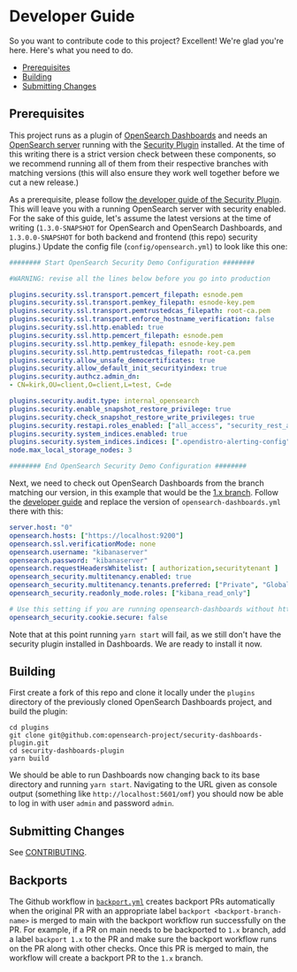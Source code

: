 # Developer Guide
So you want to contribute code to this project? Excellent! We're glad you're here. Here's what you need to do.

- [Prerequisites](#prerequisites)
- [Building](#building)
- [Submitting Changes](#submitting-changes)

## Prerequisites
This project runs as a plugin of [OpenSearch Dashboards](**https://github.com/opensearch-project/OpenSearch-Dashboards) and needs an [OpenSearch server](https://github.com/opensearch-project/OpenSearch) running with the [Security Plugin](https://github.com/opensearch-project/security) installed. At the time of this writing there is a strict version check between these components, so we recommend running all of them from their respective branches with matching versions (this will also ensure they work well together before we cut a new release.)

As a prerequisite, please follow [the developer guide of the Security Plugin](https://github.com/opensearch-project/security/blob/main/DEVELOPER_GUIDE.md). This will leave you with a running OpenSearch server with security enabled. For the sake of this guide, let's assume the latest versions at the time of writing (`1.3.0-SNAPSHOT` for OpenSearch and OpenSearch Dashboards, and `1.3.0.0-SNAPSHOT` for both backend and frontend (this repo) security plugins.) Update the config file (`config/opensearch.yml`) to look like this one:

```yaml
######## Start OpenSearch Security Demo Configuration ########

#WARNING: revise all the lines below before you go into production

plugins.security.ssl.transport.pemcert_filepath: esnode.pem
plugins.security.ssl.transport.pemkey_filepath: esnode-key.pem
plugins.security.ssl.transport.pemtrustedcas_filepath: root-ca.pem
plugins.security.ssl.transport.enforce_hostname_verification: false
plugins.security.ssl.http.enabled: true
plugins.security.ssl.http.pemcert_filepath: esnode.pem
plugins.security.ssl.http.pemkey_filepath: esnode-key.pem
plugins.security.ssl.http.pemtrustedcas_filepath: root-ca.pem
plugins.security.allow_unsafe_democertificates: true
plugins.security.allow_default_init_securityindex: true
plugins.security.authcz.admin_dn:
- CN=kirk,OU=client,O=client,L=test, C=de

plugins.security.audit.type: internal_opensearch
plugins.security.enable_snapshot_restore_privilege: true
plugins.security.check_snapshot_restore_write_privileges: true
plugins.security.restapi.roles_enabled: ["all_access", "security_rest_api_access"]
plugins.security.system_indices.enabled: true
plugins.security.system_indices.indices: [".opendistro-alerting-config", ".opendistro-alerting-alert*", ".opendistro-anomaly-results*", ".opendistro-anomaly-detector*", ".opendistro-anomaly-checkpoints", ".opendistro-anomaly-detection-state", ".opendistro-reports-*", ".opendistro-notifications-*", ".opendistro-notebooks", ".opensearch-observability", ".opendistro-asynchronous-search-response*", ".replication-metadata-store"]
node.max_local_storage_nodes: 3

######## End OpenSearch Security Demo Configuration ########
```

Next, we need to check out OpenSearch Dashboards from the branch matching our version, in this example that would be the [1.x branch](https://github.com/opensearch-project/OpenSearch-Dashboards/tree/1.x). Follow the [developer guide](https://github.com/opensearch-project/OpenSearch-Dashboards/blob/1.x/DEVELOPER_GUIDE.md) and replace the version of  `opensearch-dashboards.yml` there with this:

```yaml
server.host: "0"
opensearch.hosts: ["https://localhost:9200"]
opensearch.ssl.verificationMode: none
opensearch.username: "kibanaserver"
opensearch.password: "kibanaserver"
opensearch.requestHeadersWhitelist: [ authorization,securitytenant ]
opensearch_security.multitenancy.enabled: true
opensearch_security.multitenancy.tenants.preferred: ["Private", "Global"]
opensearch_security.readonly_mode.roles: ["kibana_read_only"]

# Use this setting if you are running opensearch-dashboards without https
opensearch_security.cookie.secure: false
```

Note that at this point running `yarn start` will fail, as we still don't have the security plugin installed in Dashboards. We are ready to install it now.

## Building

First create a fork of this repo and clone it locally under the `plugins` directory of the previously cloned OpenSearch Dashboards project, and build the plugin:

```
cd plugins
git clone git@github.com:opensearch-project/security-dashboards-plugin.git
cd security-dashboards-plugin
yarn build
```

We should be able to run Dashboards now changing back to its base directory and running `yarn start`. Navigating to the URL given as console output (something like `http://localhost:5601/omf`) you should now be able to log in with user `admin` and password `admin`.

## Submitting Changes

See [CONTRIBUTING](CONTRIBUTING.md).

## Backports

The Github workflow in [`backport.yml`](.github/workflows/backport.yml) creates backport PRs automatically when the 
original PR with an appropriate label `backport <backport-branch-name>` is merged to main with the backport workflow 
run successfully on the PR. For example, if a PR on main needs to be backported to `1.x` branch, add a label 
`backport 1.x` to the PR and make sure the backport workflow runs on the PR along with other checks. Once this PR is 
merged to main, the workflow will create a backport PR to the `1.x` branch.